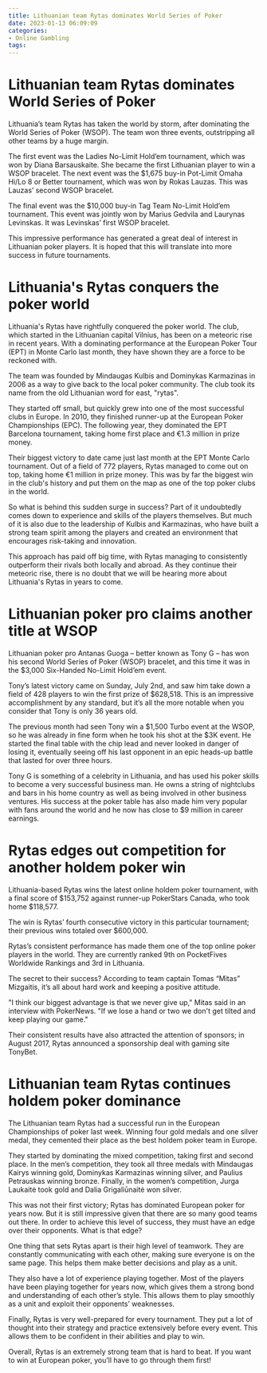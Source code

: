 ```yaml
---
title: Lithuanian team Rytas dominates World Series of Poker
date: 2023-01-13 06:09:09
categories:
- Online Gambling
tags:
---
```



#  Lithuanian team Rytas dominates World Series of Poker

Lithuania’s team Rytas has taken the world by storm, after dominating the World Series of Poker (WSOP). The team won three events, outstripping all other teams by a huge margin.

The first event was the Ladies No-Limit Hold’em tournament, which was won by Diana Barsauskaite. She became the first Lithuanian player to win a WSOP bracelet. The next event was the $1,675 buy-in Pot-Limit Omaha Hi/Lo 8 or Better tournament, which was won by Rokas Lauzas. This was Lauzas’ second WSOP bracelet.

The final event was the $10,000 buy-in Tag Team No-Limit Hold’em tournament. This event was jointly won by Marius Gedvila and Laurynas Levinskas. It was Levinskas’ first WSOP bracelet.

This impressive performance has generated a great deal of interest in Lithuanian poker players. It is hoped that this will translate into more success in future tournaments.

#  Lithuania's Rytas conquers the poker world

Lithuania's Rytas have rightfully conquered the poker world. The club, which started in the Lithuanian capital Vilnius, has been on a meteoric rise in recent years. With a dominating performance at the European Poker Tour (EPT) in Monte Carlo last month, they have shown they are a force to be reckoned with.

The team was founded by Mindaugas Kulbis and Dominykas Karmazinas in 2006 as a way to give back to the local poker community. The club took its name from the old Lithuanian word for east, "rytas".

They started off small, but quickly grew into one of the most successful clubs in Europe. In 2010, they finished runner-up at the European Poker Championships (EPC). The following year, they dominated the EPT Barcelona tournament, taking home first place and €1.3 million in prize money.

Their biggest victory to date came just last month at the EPT Monte Carlo tournament. Out of a field of 772 players, Rytas managed to come out on top, taking home €1 million in prize money. This was by far the biggest win in the club's history and put them on the map as one of the top poker clubs in the world.

So what is behind this sudden surge in success? Part of it undoubtedly comes down to experience and skills of the players themselves. But much of it is also due to the leadership of Kulbis and Karmazinas, who have built a strong team spirit among the players and created an environment that encourages risk-taking and innovation.

This approach has paid off big time, with Rytas managing to consistently outperform their rivals both locally and abroad. As they continue their meteoric rise, there is no doubt that we will be hearing more about Lithuania's Rytas in years to come.

#  Lithuanian poker pro claims another title at WSOP

Lithuanian poker pro Antanas Guoga – better known as Tony G – has won his second World Series of Poker (WSOP) bracelet, and this time it was in the $3,000 Six-Handed No-Limit Hold’em event.

Tony’s latest victory came on Sunday, July 2nd, and saw him take down a field of 428 players to win the first prize of $628,518. This is an impressive accomplishment by any standard, but it’s all the more notable when you consider that Tony is only 36 years old.

The previous month had seen Tony win a $1,500 Turbo event at the WSOP, so he was already in fine form when he took his shot at the $3K event. He started the final table with the chip lead and never looked in danger of losing it, eventually seeing off his last opponent in an epic heads-up battle that lasted for over three hours.

Tony G is something of a celebrity in Lithuania, and has used his poker skills to become a very successful business man. He owns a string of nightclubs and bars in his home country as well as being involved in other business ventures. His success at the poker table has also made him very popular with fans around the world and he now has close to $9 million in career earnings.

#  Rytas edges out competition for another holdem poker win

Lithuania-based Rytas wins the latest online holdem poker tournament, with a final score of $153,752 against runner-up PokerStars Canada, who took home $118,577.

The win is Rytas’ fourth consecutive victory in this particular tournament; their previous wins totaled over $600,000.

Rytas’s consistent performance has made them one of the top online poker players in the world. They are currently ranked 9th on PocketFives Worldwide Rankings and 3rd in Lithuania.

The secret to their success? According to team captain Tomas “Mitas” Mizgaitis, it’s all about hard work and keeping a positive attitude.

"I think our biggest advantage is that we never give up," Mitas said in an interview with PokerNews. "If we lose a hand or two we don't get tilted and keep playing our game."

Their consistent results have also attracted the attention of sponsors; in August 2017, Rytas announced a sponsorship deal with gaming site TonyBet.

#  Lithuanian team Rytas continues holdem poker dominance

The Lithuanian team Rytas had a successful run in the European Championships of poker last week. Winning four gold medals and one silver medal, they cemented their place as the best holdem poker team in Europe.

They started by dominating the mixed competition, taking first and second place. In the men’s competition, they took all three medals with Mindaugas Kairys winning gold, Dominykas Karmazinas winning silver, and Paulius Petrauskas winning bronze. Finally, in the women’s competition, Jurga Laukaitė took gold and Dalia Grigaliūnaitė won silver.

This was not their first victory; Rytas has dominated European poker for years now. But it is still impressive given that there are so many good teams out there. In order to achieve this level of success, they must have an edge over their opponents. What is that edge?

One thing that sets Rytas apart is their high level of teamwork. They are constantly communicating with each other, making sure everyone is on the same page. This helps them make better decisions and play as a unit.

They also have a lot of experience playing together. Most of the players have been playing together for years now, which gives them a strong bond and understanding of each other’s style. This allows them to play smoothly as a unit and exploit their opponents’ weaknesses.

Finally, Rytas is very well-prepared for every tournament. They put a lot of thought into their strategy and practice extensively before every event. This allows them to be confident in their abilities and play to win.

Overall, Rytas is an extremely strong team that is hard to beat. If you want to win at European poker, you’ll have to go through them first!